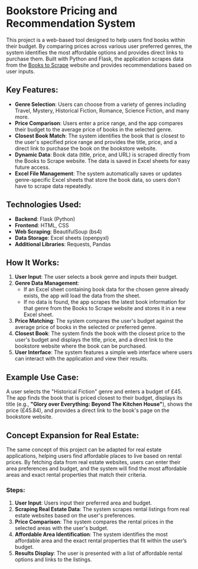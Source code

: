 # Bookstore Pricing and Recommendation System

This project is a web-based tool designed to help users find books within their budget. By comparing prices across various user preferred genres, the system identifies the most affordable options and provides direct links to purchase them. Built with Python and Flask, the application scrapes data from the [Books to Scrape](https://books.toscrape.com) website and provides recommendations based on user inputs.

## Key Features:
- **Genre Selection**: Users can choose from a variety of genres including Travel, Mystery, Historical Fiction, Romance, Science Fiction, and many more.
- **Price Comparison**: Users enter a price range, and the app compares their budget to the average price of books in the selected genre.
- **Closest Book Match**: The system identifies the book that is closest to the user's specified price range and provides the title, price, and a direct link to purchase the book on the bookstore website.
- **Dynamic Data**: Book data (title, price, and URL) is scraped directly from the Books to Scrape website. The data is saved in Excel sheets for easy future access.
- **Excel File Management**: The system automatically saves or updates genre-specific Excel sheets that store the book data, so users don’t have to scrape data repeatedly.

## Technologies Used:
- **Backend**: Flask (Python)
- **Frontend**: HTML, CSS
- **Web Scraping**: BeautifulSoup (bs4)
- **Data Storage**: Excel sheets (openpyxl)
- **Additional Libraries**: Requests, Pandas

## How It Works:
1. **User Input**: The user selects a book genre and inputs their budget.
2. **Genre Data Management**: 
    - If an Excel sheet containing book data for the chosen genre already exists, the app will load the data from the sheet.
    - If no data is found, the app scrapes the latest book information for that genre from the Books to Scrape website and stores it in a new Excel sheet.
3. **Price Matching**: The system compares the user's budget against the average price of books in the selected or preferred genre.
4. **Closest Book**: The system finds the book with the closest price to the user's budget and displays the title, price, and a direct link to the bookstore website where the book can be purchased.
5. **User Interface**: The system features a simple web interface where users can interact with the application and view their results.

## Example Use Case:
A user selects the "Historical Fiction" genre and enters a budget of £45. The app finds the book that is priced closest to their budget, displays its title (e.g., **"Glory over Everything: Beyond The Kitchen House"**), shows the price (£45.84), and provides a direct link to the book's page on the bookstore website.

## Concept Expansion for Real Estate:
The same concept of this project can be adapted for real estate applications, helping users find affordable places to live based on rental prices. By fetching data from real estate websites, users can enter their area preferences and budget, and the system will find the most affordable areas and exact rental properties that match their criteria. 

### Steps:
1. **User Input**: Users input their preferred area and budget.
2. **Scraping Real Estate Data**: The system scrapes rental listings from real estate websites based on the user's preferences.
3. **Price Comparison**: The system compares the rental prices in the selected areas with the user's budget.
4. **Affordable Area Identification**: The system identifies the most affordable area and the exact rental properties that fit within the user’s budget.
5. **Results Display**: The user is presented with a list of affordable rental options and links to the listings.

